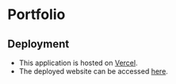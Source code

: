 # Portfolio

## Deployment

- This application is hosted on <a href="https://vercel.com/" target="_blank">Vercel</a>.
- The deployed website can be accessed <a href="https://joon-dong.vercel.app/" target="_blank">here</a>.
